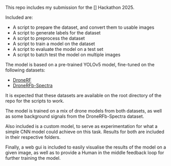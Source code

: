 This repo includes my submission for the [] Hackathon 2025.

Included are:
  - A script to prepare the dataset, and convert them to usable images
  - A script to generate labels for the dataset
  - A script to preprocess the dataset
  - A script to train a model on the dataset
  - A script to evaluate the model on a test set
  - A script to batch test the model on multiple images

The model is based on a pre-trained YOLOv5 model, fine-tuned on the following datasets:
  - [DroneRF](https://github.com/Al-Sad/DroneRF)
  - [DroneRFb-Spectra](https://ieee-dataport.org/documents/dronerfb-spectra-rf-spectrogram-dataset-drone-recognition)

It is expected that these datasets are available on the root directory of the repo for the scripts to work.

The model is trained on a mix of drone models from both datasets, as well as some background signals from the DroneRFb-Spectra dataset.

Also included is a custom model, to serve as experimentation for what a simple CNN model could achieve on this task.
Results for both are included in their respective folders.

Finally, a web gui is included to easily visualise the results of the model on a given image, as well as to provide a Human in the middle feedback loop for further training the model.
